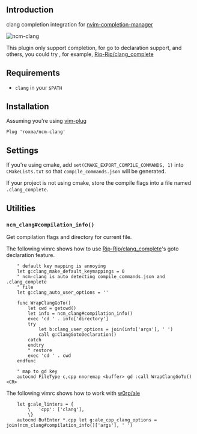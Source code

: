 ## Introduction

clang completion integration for
[nvim-completion-manager](https://github.com/roxma/nvim-completion-manager)

![ncm-clang](https://user-images.githubusercontent.com/4538941/31041531-abd4a536-a5c9-11e7-9fbc-cbac0651089d.gif)

This plugin only support completion, for go to declaration support, and
others, you could try , for example,
[Rip-Rip/clang_complete](https://github.com/Rip-Rip/clang_complete)

## Requirements

- `clang` in your `$PATH`

## Installation

Assuming you're using [vim-plug](https://github.com/junegunn/vim-plug)

```vim
Plug 'roxma/ncm-clang'
```

## Settings

If you're using cmake, add `set(CMAKE_EXPORT_COMPILE_COMMANDS, 1)` into
`CMakeLists.txt` so that `compile_commands.json` will be generated.

If your project is not using cmake, store the compile flags into a file named
`.clang_complete`.

## Utilities

### `ncm_clang#compilation_info()`

Get compilation flags and directory for current file.

The following vimrc shows how to use
[Rip-Rip/clang_complete](https://github.com/Rip-Rip/clang_complete)'s goto
declaration feature.

```vim
    " default key mapping is annoying
    let g:clang_make_default_keymappings = 0
    " ncm-clang is auto detecting compile_commands.json and .clang_complete
    " file
    let g:clang_auto_user_options = ''

    func WrapClangGoTo()
        let cwd = getcwd()
        let info = ncm_clang#compilation_info()
        exec 'cd ' . info['directory']
        try
            let b:clang_user_options = join(info['args'], ' ')
            call g:ClangGotoDeclaration()
        catch
        endtry
        " restore
        exec 'cd ' . cwd
    endfunc

    " map to gd key
    autocmd FileType c,cpp nnoremap <buffer> gd :call WrapClangGoTo()<CR>
```

The following vimrc shows how to work with [w0rp/ale](https://github.com/w0rp/ale)

```vim
    let g:ale_linters = {
        \   'cpp': ['clang'],
        \}
    autocmd BufEnter *.cpp let g:ale_cpp_clang_options = join(ncm_clang#compilation_info()['args'], ' ')
```
